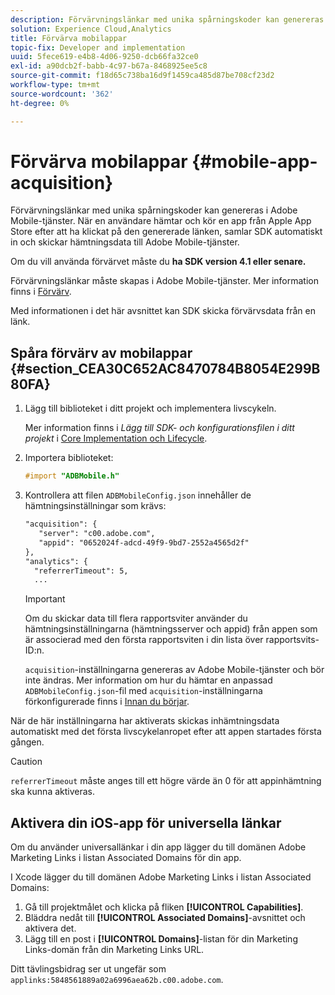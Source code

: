 ```yaml
---
description: Förvärvningslänkar med unika spårningskoder kan genereras i Adobe Mobile-tjänster. När en användare hämtar och kör en app från Apple App Store efter att ha klickat på den genererade länken, samlar SDK automatiskt in och skickar hämtningsdata till Adobe Mobile-tjänster.
solution: Experience Cloud,Analytics
title: Förvärva mobilappar
topic-fix: Developer and implementation
uuid: 5fece619-e4b8-4d06-9250-dcb66fa32ce0
exl-id: a90dcb2f-babb-4c97-b67a-8468925ee5c8
source-git-commit: f18d65c738ba16d9f1459ca485d87be708cf23d2
workflow-type: tm+mt
source-wordcount: '362'
ht-degree: 0%

---
```


# Förvärva mobilappar {#mobile-app-acquisition}

Förvärvningslänkar med unika spårningskoder kan genereras i Adobe Mobile-tjänster. När en användare hämtar och kör en app från Apple App Store efter att ha klickat på den genererade länken, samlar SDK automatiskt in och skickar hämtningsdata till Adobe Mobile-tjänster.

Om du vill använda förvärvet måste du **ha SDK version 4.1 eller senare.**

Förvärvningslänkar måste skapas i Adobe Mobile-tjänster. Mer information finns i [Förvärv](/help/using/acquisition-main/acquisition-main.md).

Med informationen i det här avsnittet kan SDK skicka förvärvsdata från en länk.

## Spåra förvärv av mobilappar {#section_CEA30C652AC8470784B8054E299B80FA}

1. Lägg till biblioteket i ditt projekt och implementera livscykeln.

   Mer information finns i *Lägg till SDK- och konfigurationsfilen i ditt projekt* i [Core Implementation och Lifecycle](/help/ios/getting-started/dev-qs.md).
1. Importera biblioteket:

   ```objective-c
   #import "ADBMobile.h"
   ```

1. Kontrollera att filen `ADBMobileConfig.json` innehåller de hämtningsinställningar som krävs:

   ```xml
   "acquisition": { 
      "server": "c00.adobe.com", 
      "appid": "0652024f-adcd-49f9-9bd7-2552a4565d2f" 
   }, 
   "analytics": { 
     "referrerTimeout": 5, 
     ...
   ```

   >[!IMPORTANT]
   >
   >Om du skickar data till flera rapportsviter använder du hämtningsinställningarna (hämtningsserver och appid) från appen som är associerad med den första rapportsviten i din lista över rapportsvits-ID:n.

   `acquisition`-inställningarna genereras av Adobe Mobile-tjänster och bör inte ändras. Mer information om hur du hämtar en anpassad `ADBMobileConfig.json`-fil med `acquisition`-inställningarna förkonfigurerade finns i [Innan du börjar](/help/ios/getting-started/requirements.md).

När de här inställningarna har aktiverats skickas inhämtningsdata automatiskt med det första livscykelanropet efter att appen startades första gången.

>[!CAUTION]
>
>`referrerTimeout` måste anges till ett högre värde än 0 för att appinhämtning ska kunna aktiveras.

## Aktivera din iOS-app för universella länkar

Om du använder universallänkar i din app lägger du till domänen Adobe Marketing Links i listan Associated Domains för din app.

I Xcode lägger du till domänen Adobe Marketing Links i listan Associated Domains:

1. Gå till projektmålet och klicka på fliken **[!UICONTROL Capabilities]**.
2. Bläddra nedåt till **[!UICONTROL Associated Domains]**-avsnittet och aktivera det.
3. Lägg till en post i **[!UICONTROL Domains]**-listan för din Marketing Links-domän från din Marketing Links URL.

Ditt tävlingsbidrag ser ut ungefär som `applinks:5848561889a02a6996aea62b.c00.adobe.com`.

